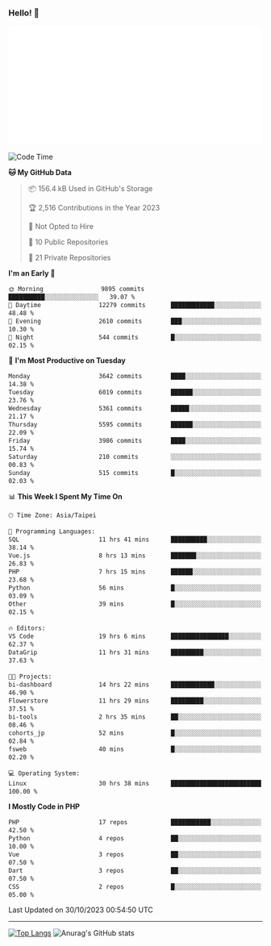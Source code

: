 ### Hello! 👋

![Metrics](/metrics.classic.svg)

<!--START_SECTION:waka-->
![Code Time](http://img.shields.io/badge/Code%20Time-745%20hrs%2054%20mins-blue)

**🐱 My GitHub Data** 

> 📦 156.4 kB Used in GitHub's Storage 
 > 
> 🏆 2,516 Contributions in the Year 2023
 > 
> 🚫 Not Opted to Hire
 > 
> 📜 10 Public Repositories 
 > 
> 🔑 21 Private Repositories 
 > 
**I'm an Early 🐤** 

```text
🌞 Morning                9895 commits        ██████████░░░░░░░░░░░░░░░   39.07 % 
🌆 Daytime                12279 commits       ████████████░░░░░░░░░░░░░   48.48 % 
🌃 Evening                2610 commits        ███░░░░░░░░░░░░░░░░░░░░░░   10.30 % 
🌙 Night                  544 commits         █░░░░░░░░░░░░░░░░░░░░░░░░   02.15 % 
```
📅 **I'm Most Productive on Tuesday** 

```text
Monday                   3642 commits        ████░░░░░░░░░░░░░░░░░░░░░   14.38 % 
Tuesday                  6019 commits        ██████░░░░░░░░░░░░░░░░░░░   23.76 % 
Wednesday                5361 commits        █████░░░░░░░░░░░░░░░░░░░░   21.17 % 
Thursday                 5595 commits        ██████░░░░░░░░░░░░░░░░░░░   22.09 % 
Friday                   3986 commits        ████░░░░░░░░░░░░░░░░░░░░░   15.74 % 
Saturday                 210 commits         ░░░░░░░░░░░░░░░░░░░░░░░░░   00.83 % 
Sunday                   515 commits         █░░░░░░░░░░░░░░░░░░░░░░░░   02.03 % 
```


📊 **This Week I Spent My Time On** 

```text
🕑︎ Time Zone: Asia/Taipei

💬 Programming Languages: 
SQL                      11 hrs 41 mins      ██████████░░░░░░░░░░░░░░░   38.14 % 
Vue.js                   8 hrs 13 mins       ███████░░░░░░░░░░░░░░░░░░   26.83 % 
PHP                      7 hrs 15 mins       ██████░░░░░░░░░░░░░░░░░░░   23.68 % 
Python                   56 mins             █░░░░░░░░░░░░░░░░░░░░░░░░   03.09 % 
Other                    39 mins             █░░░░░░░░░░░░░░░░░░░░░░░░   02.15 % 

🔥 Editors: 
VS Code                  19 hrs 6 mins       ████████████████░░░░░░░░░   62.37 % 
DataGrip                 11 hrs 31 mins      █████████░░░░░░░░░░░░░░░░   37.63 % 

🐱‍💻 Projects: 
bi-dashboard             14 hrs 22 mins      ████████████░░░░░░░░░░░░░   46.90 % 
Flowerstore              11 hrs 29 mins      █████████░░░░░░░░░░░░░░░░   37.51 % 
bi-tools                 2 hrs 35 mins       ██░░░░░░░░░░░░░░░░░░░░░░░   08.46 % 
cohorts_jp               52 mins             █░░░░░░░░░░░░░░░░░░░░░░░░   02.84 % 
fsweb                    40 mins             █░░░░░░░░░░░░░░░░░░░░░░░░   02.20 % 

💻 Operating System: 
Linux                    30 hrs 38 mins      █████████████████████████   100.00 % 
```

**I Mostly Code in PHP** 

```text
PHP                      17 repos            ███████████░░░░░░░░░░░░░░   42.50 % 
Python                   4 repos             ██░░░░░░░░░░░░░░░░░░░░░░░   10.00 % 
Vue                      3 repos             ██░░░░░░░░░░░░░░░░░░░░░░░   07.50 % 
Dart                     3 repos             ██░░░░░░░░░░░░░░░░░░░░░░░   07.50 % 
CSS                      2 repos             █░░░░░░░░░░░░░░░░░░░░░░░░   05.00 % 
```




 Last Updated on 30/10/2023 00:54:50 UTC
<!--END_SECTION:waka-->

<hr>

<span style="display:inline-block">[![Top Langs](https://github-readme-stats.vercel.app/api/top-langs/?username=maureendadap&layout=compact&theme=transparent)](https://github.com/anuraghazra/github-readme-stats)</span>
<span style="display:inline-block">![Anurag's GitHub stats](https://github-readme-stats.vercel.app/api?username=maureendadap&show_icons=true&theme=transparent&count_private=true)</span>

<!--
**MaureenDadap/maureendadap** is a ✨ _special_ ✨ repository because its `README.md` (this file) appears on your GitHub profile.

Here are some ideas to get you started:

- 🔭 I’m currently working on ...
- 🌱 I’m currently learning ...
- 👯 I’m looking to collaborate on ...
- 🤔 I’m looking for help with ...
- 💬 Ask me about ...
- 📫 How to reach me: ...
- 😄 Pronouns: ...
- ⚡ Fun fact: ...
-->
